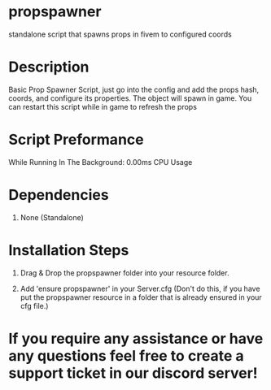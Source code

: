 # propspawner
standalone script that spawns props in fivem to configured coords


# Description
Basic Prop Spawner Script, just go into the config and add the props hash, coords, and configure its properties. The object will spawn in game. You can restart this script while in game to refresh the props


# Script Preformance
While Running In The Background: 0.00ms CPU Usage

# Dependencies 
1. None (Standalone)

# Installation Steps

1. Drag & Drop the propspawner folder into your resource folder.

2. Add 'ensure propspawner' in your Server.cfg (Don't do this, if you have put the propspawner resource in a folder that is already ensured in your cfg file.)

# If you require any assistance or have any questions feel free to create a support ticket in our discord server!
